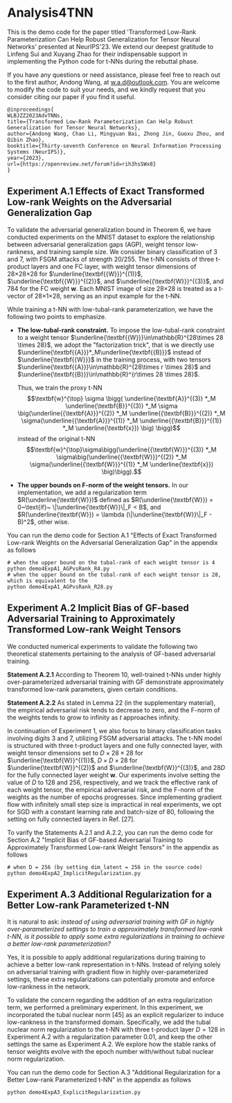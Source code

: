 # Analysis4TNN
This is the demo code for the paper titled 'Transformed Low-Rank Parameterization Can Help Robust Generalization for Tensor Neural Networks' presented at NeurIPS'23. We extend our deepest gratitude to Linfeng Sui and Xuyang Zhao for their indispensable support in implementing the Python code for t-NNs during the rebuttal phase.

If you have any questions or need assistance, please feel free to reach out to the first author, Andong Wang, at w.a.d@outlook.com. 
You are welcome to modify the code to suit your needs, and we kindly request that you consider citing our paper if you find it useful.
```
@inproceedings{
WLBJZZ2023AdvTNNs,
title={Transformed Low-Rank Parameterization Can Help Robust Generalization for Tensor Neural Networks},
author={Andong Wang, Chao Li, Mingyuan Bai, Zhong Jin, Guoxu Zhou, and Qibin Zhao},
booktitle={Thirty-seventh Conference on Neural Information Processing Systems (NeurIPS)},
year={2023},
url={https://openreview.net/forum?id=rih3hsSWx8}
}
```
## Experiment A.1 Effects of Exact Transformed Low-rank Weights on the Adversarial Generalization Gap
To validate the adversarial generalization bound in Theorem 6, we have conducted experiments on the MNIST dataset to explore the relationship between 
adversarial generalization gaps (AGP), weight tensor low-rankness, and training sample size. 
We consider binary classification of 3 and 7, with FSGM attacks of strength 20/255. The t-NN consists of three t-product layers and one FC layer, 
with weight tensor dimensions of 28×28×28 for $\underline{\textbf{{W}}}^{(1)}$, $\underline{\textbf{{W}}}^{(2)}$, 
and $\underline{{\textbf{W}}}^{(3)}$, and 784 for the FC weight $\textbf{{w}}$. 
Each MNIST image of size 28×28 is treated as a t-vector of 28×1×28, serving as an input example for the t-NN. 

While training a t-NN with low-tubal-rank parameterization, we have the following two points to emphasize. 
<ul>
<li> <strong>The low-tubal-rank constraint.</strong>
  To impose the low-tubal-rank constraint to a weight tensor $\underline{\textbf{{W}}}\in\mathbb{R}^{28\times 28 \times 28}$, 
we adopt the "factorization trick", that is we directly use $\underline{\textbf{{A}}}*_M\underline{\textbf{{B}}}$ instead of  $\underline{\textbf{{W}}}$ in the training process, with two tensors
$\underline{\textbf{{A}}}\in\mathbb{R}^{28\times r \times 28}$ 
and $\underline{\textbf{{B}}}\in\mathbb{R}^{r\times 28 \times 28}$. 

Thus, we train 
the proxy t-NN 
$$\textbf{w}^{\top} \sigma \bigg( \underline{\textbf{A}}^{(3)} *_M \underline{\textbf{B}}^{(3)} *_M
\sigma \big(\underline{{\textbf{A}}}^{(2)} *_M 
\underline{{\textbf{B}}}^{(2)} *_M 
\sigma(\underline{{\textbf{A}}}^{(1)} *_M 
\underline{{\textbf{B}}}^{(1)} *_M \underline{\textbf{x}})
\big) \bigg)$$
instead of the original t-NN 
$$\textbf{w}^{\top}\sigma\bigg(\underline{{\textbf{W}}}^{(3)} *_M 
\sigma\big(\underline{{\textbf{W}}}^{(2)} *_M 
\sigma(\underline{{\textbf{W}}}^{(1)} *_M \underline{\textbf{x}})
\big)\bigg).$$
</li>
<li> <strong>The upper bounds on F-norm of the weight tensors.</strong> 
  In our implementation, we add a regularization term $R(\underline{\textbf{W}})$ defined as 
$R(\underline{\textbf{W}}) = 0~\text{if}~ \|\underline{\textbf{W}}\|_F < B$, and 
$R(\underline{\textbf{W}}) = \lambda (\|\underline{\textbf{W}}\|_F - B)^2$, other wise. 
</li>
</ul>

You can run the demo code for Section A.1 "Effects of Exact Transformed Low-rank Weights on the Adversarial Generalization Gap" in the appendix as follows
```
# when the upper bound on the tubal-rank of each weight tensor is 4
python demo4ExpA1_AGPvsRank_R4.py
# when the upper bound on the tubal-rank of each weight tensor is 28, which is equivalent to the 
python demo4ExpA1_AGPvsRank_R28.py
```

## Experiment A.2 Implicit Bias of GF-based Adversarial Training to Approximately Transformed Low-rank Weight Tensors
We conducted numerical experiments to validate the following two theoretical statements pertaining to the analysis of GF-based adversarial training.

**Statement A.2.1**  According to Theorem 10, well-trained t-NNs under highly over-parameterized adversarial 
training with GF demonstrate approximately transformed low-rank parameters, given certain conditions.

**Statement A.2.2** As stated in Lemma 22 (in the supplementary material), the empirical adversarial risk tends to decrease to zero, 
and the F-norm of the weights tends to grow to infinity as $t$ approaches infinity.

In continuation of Experiment 1, we also focus to binary classification tasks involving digits 3 and 7, 
utilizing FSGM adversarial attacks. The t-NN model is structured with three t-product layers and one fully connected layer, 
with weight tensor dimensions set to $D\times 28 \times 28$ for $\underline{\textbf{W}}^{(1)}$, 
$D \times D \times 28$ for $\underline{\textbf{W}}^{(2)}$ and 
$\underline{\textbf{W}}^{(3)}$, and $28D$ for the fully connected layer weight $\textbf{w}$. Our experiments involve setting the value of $D$ to 128 and 256, respectively, 
and we track the effective rank of each weight tensor, the empirical adversarial risk, and the F-norm of the weights as the number of epochs progresses. 
Since implementing gradient flow with infinitely small step size is impractical in real experiments, 
we opt for SGD with a constant learning rate and batch-size of 80, following the setting on fully connected layers in Ref. [27].

To varify the Statements A.2.1 and A.2.2, you can run the demo code for Section A.2 "Implicit Bias of GF-based Adversarial Training to Approximately Transformed Low-rank Weight Tensors" in the appendix as follows
```
# when D = 256 (by setting dim_latent = 256 in the source code)
python demo4ExpA2_ImplicitRegularization.py
```

## Experiment A.3 Additional Regularization for a Better Low-rank Parameterized t-NN
It is natural to ask: *instead of using adversarial training with GF in highly over-parameterized settings to train a approximately transformed low-rank t-NN, 
is it possible to apply some extra regularizations in training to achieve a better low-rank parameterization?*

Yes, it is possible to apply additional regularizations during training to achieve a better low-rank representation in t-NNs. 
Instead of relying solely on adversarial training with gradient flow in highly over-parameterized settings, 
these extra regularizations can potentially promote and enforce low-rankness in the network.

To validate the concern regarding the addition of an extra regularization term, we performed a preliminary experiment. 
In this experiment, we incorporated the tubal nuclear norm [45] as an explicit regularizer to induce low-rankness in the transformed domain. 
Specifically, we add the tubal nuclear norm regularization to the t-NN with three t-product layer $D=128$ in Experiment A.2 with a regularization parameter $0.01$, 
and keep the other settings the same as Experiment A.2. We explore how the stable ranks of tensor weights evolve with the epoch number with/without tubal nuclear norm 
regularization.

You can run the demo code for Section A.3 "Additional Regularization for a Better Low-rank Parameterized t-NN" in the appendix as follows
```
python demo4ExpA3_ExplicitRegularization.py
```


